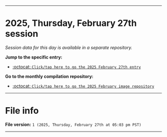 
***

# 2025, Thursday, February 27th session

_Session data for this day is available in a separate repository._

**Jump to the specific entry:**

- [:octocat: `Click/tap here to go the 2025 February 27th entry`](https://github.com/seanpm2001/SeansLifeArchive_Images_MotorWorld_CarFactory_Y2025_V2/tree/SeansLifeArchive_Images_MotorWorld_CarFactory_Y2025_V2_Main-dev/2025/02_February/27/)

**Go to the monthly compilation repository:**

- [:octocat: `Click/tap here to go the 2025 February image repository`](https://github.com/seanpm2001/SeansLifeArchive_Images_MotorWorld_CarFactory_Y2025_V2/)

***

# File info

**File version:** `1 (2025, Thursday, February 27th at 05:03 pm PST)`

***
